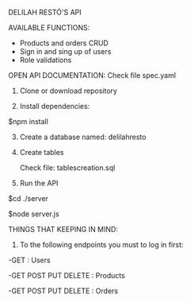 DELILAH RESTÓ'S API

AVAILABLE FUNCTIONS:

- Products and orders CRUD
- Sign in and sing up of users
- Role validations

OPEN API DOCUMENTATION: Check file spec.yaml

1. Clone or download repository

2. Install dependencies:

  $npm install
  
3. Create a database named: delilahresto 

4. Create tables

    Check file: tablescreation.sql
    
5. Run the API

  $cd ./server
  
  $node server.js
  
 THINGS THAT KEEPING IN MIND:
 
 1. To the following endpoints you must to log in first:
   
  -GET : Users
   
  -GET POST PUT DELETE : Products
  
  -GET POST PUT DELETE : Orders




